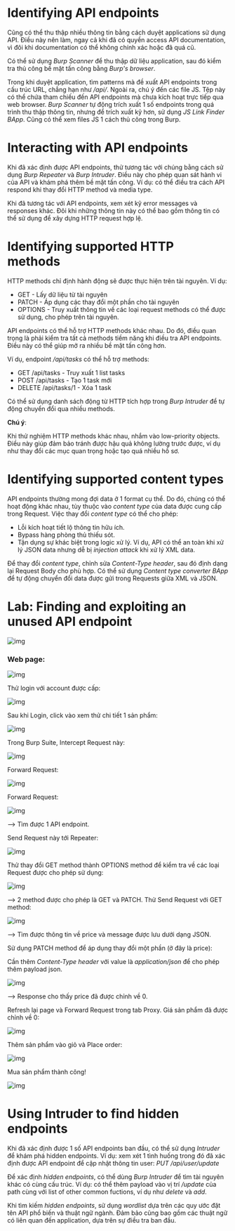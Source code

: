 # Identifying API endpoints

Cũng có thể thu thập nhiều thông tin bằng cách duyệt applications sử dụng API. Điều này nên làm, ngay cả khi đã có quyền access API documentation, vì đôi khi documentation có thể không chính xác hoặc đã quá cũ. 

Có thể sử dụng *Burp Scanner* để thu thập dữ liệu application, sau đó kiểm tra thủ công bề mặt tấn công bằng *Burp's browser*.

Trong khi duyệt application, tìm patterns mà đề xuất API endpoints trong cấu trúc URL, chẳng hạn như */api/*. Ngoài ra, chú ý đến các file JS. Tệp này có thể chứa tham chiếu đến API endpoints mà chưa kích hoạt trực tiếp qua web browser. *Burp Scanner* tự động trích xuất 1 số endpoints trong quá trình thu thập thông tin, nhưng để trích xuất kỹ hơn, sử dụng *JS Link Finder BApp*. Cũng có thể xem files JS 1 cách thủ công trong Burp.

# Interacting with API endpoints

Khi đã xác định được API endpoints, thử tương tác với chúng bằng cách sử dụng *Burp Repeater* và *Burp Intruder*. Điều này cho phép quan sát hành vi của API và khám phá thêm bề mặt tấn công. Ví dụ: có thể điều tra cách API respond khi thay đổi HTTP method và media type.

Khi đã tương tác với API endpoints, xem xét kỹ error messages và responses khác. Đôi khi những thông tin này có thể bao gồm thông tin có thể sử dụng để xây dựng HTTP request hợp lệ.

# Identifying supported HTTP methods

HTTP methods chỉ định hành động sẽ được thực hiện trên tài nguyên. Ví dụ: 

- GET - Lấy dữ liệu từ tài nguyên
- PATCH - Áp dụng các thay đổi một phần cho tài nguyên
- OPTIONS - Truy xuất thông tin về các loại request methods có thể được sử dụng, cho phép trên tài nguyên.

API endpoints có thể hỗ trợ HTTP methods khác nhau. Do đó, điều quan trọng là phải kiểm tra tất cả methods tiềm năng khi điều tra API endpoints. Điều này có thể giúp mở ra nhiều bề mặt tấn công hơn. 

Ví dụ, endpoint */api/tasks* có thể hỗ trợ methods: 

- GET /api/tasks - Truy xuất 1 list tasks
- POST /api/tasks - Tạo 1 task mới
- DELETE /api/tasks/1 - Xóa 1 task

Có thể sử dụng danh sách động từ HTTP tích hợp trong *Burp Intruder* để tự động chuyển đổi qua nhiều methods. 

**Chú ý**: 

Khi thử nghiệm HTTP methods khác nhau, nhắm vào low-priority objects. Điều này giúp đảm bảo tránh được hậu quả không lường trước được, ví dụ như thay đổi các mục quan trọng hoặc tạo quá nhiều hồ sơ.

# Identifying supported content types

API endpoints thường mong đợi data ở 1 format cụ thể. Do đó, chúng có thể hoạt động khác nhau, tùy thuộc vào *content type* của data được cung cấp trong Request. Việc thay đổi *content type* có thể cho phép: 

- Lỗi kích hoạt tiết lộ thông tin hữu ích.
- Bypass hàng phòng thủ thiếu sót.
- Tận dụng sự khác biệt trong logic xử lý. Ví dụ, API có thể an toàn khi xử lý JSON data nhưng dễ bị *injection attack* khi xử lý XML data.

Để thay đổi *content type*, chỉnh sửa *Content-Type header*, sau đó định dạng lại Request Body cho phù hợp. Có thể sử dụng *Content type converter BApp* để tự động chuyển đổi data được gửi trong Requests giữa XML và JSON.

# Lab: Finding and exploiting an unused API endpoint
![img](https://imgur.com/9ZftV22.png)

### Web page: 
![img](https://imgur.com/Sd3xVN9.png)

Thử login với account được cấp: 

![img](https://imgur.com/TgqOQrb.png)

Sau khi Login, click vào xem thử chi tiết 1 sản phẩm: 

![img](https://imgur.com/lLmNL0I.png)

Trong Burp Suite, Intercept Request này:

![img](https://imgur.com/i5vorON.png)

Forward Request: 

![img](https://imgur.com/8yimjnE.png)

Forward Request:

![img](https://imgur.com/8co1vPP.png)

--> Tìm được 1 API endpoint.

Send Request này tới Repeater:

![img](https://imgur.com/OSfZPpU.png)

Thử thay đổi GET method thành OPTIONS method để kiểm tra về các loại Request được cho phép sử dụng: 

![img](https://imgur.com/3ugiAlc.png)

--> 2 method được cho phép là GET và PATCH. Thử Send Request với GET method: 

![img](https://imgur.com/pbrVhd2.png)

--> Tìm được thông tin về price và message được lưu dưới dạng JSON.

Sử dụng PATCH method để áp dụng thay đổi một phần (ở đây là price):

Cần thêm *Content-Type header* với value là *application/json* để cho phép thêm payload json.

![img](https://imgur.com/xMJBqfN.png)

--> Response cho thấy price đã được chỉnh về 0.

Refresh lại page và Forward Request trong tab Proxy. Giá sản phẩm đã được chỉnh về 0: 

![img](https://imgur.com/LiDyitY.png)

Thêm sản phẩm vào giỏ và Place order:

![img](https://imgur.com/6M5XA2f.png)

Mua sản phẩm thành công!

![img](https://imgur.com/CKlfNCa.png)

# Using Intruder to find hidden endpoints

Khi đã xác định được 1 số API endpoints ban đầu, có thể sử dụng *Intruder* để khám phá hidden endpoints. Ví dụ: xem xét 1 tình huống trong đó đã xác định được API endpoint để cập nhật thông tin user: 
*PUT /api/user/update*

Để xác định *hidden endpoints*, có thể dùng *Burp Intruder* để tìm tài nguyên khác có cùng cấu trúc. Ví dụ: có thể thêm payload vào vị trí */update* của path cùng với list of other common fuctions, ví dụ như *delete* và *add*.

Khi tìm kiếm *hidden endpoints*, sử dụng *wordlist* dựa trên các quy ước đặt tên API phổ biến và thuật ngữ ngành. Đảm bảo cũng bao gồm các thuật ngữ có liên quan đến application, dựa trên sự điều tra ban đầu.






